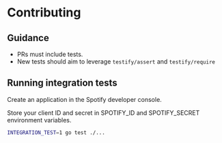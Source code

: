# Contributing

## Guidance

- PRs must include tests.
- New tests should aim to leverage `testify/assert` and `testify/require`

## Running integration tests

Create an application in the Spotify developer console.

Store your client ID and secret in SPOTIFY_ID and SPOTIFY_SECRET environment
variables.

```sh
INTEGRATION_TEST=1 go test ./...
```